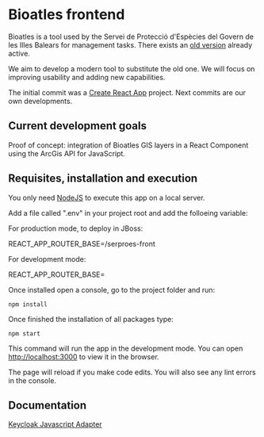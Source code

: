 # Bioatles frontend

Bioatles is a tool used by the Servei de Protecció d'Espècies del Govern de les Illes Balears for management tasks.
There exists an [old version](http://bioatles.caib.es/) already active.

We aim to develop a modern tool to substitute the old one. We will focus on improving usability and adding new capabilities.

The initial commit was a [Create React App](https://github.com/facebook/create-react-app) project.
Next commits are our own developments.

## Current development goals

Proof of concept: integration of Bioatles GIS layers in a React Component using the ArcGis API for JavaScript.

## Requisites, installation and execution

You only need [NodeJS](https://nodejs.dev/) to execute this app on a local server.

Add a file called ".env" in your project root and add the folloeing variable:

For production mode, to deploy in JBoss:

REACT_APP_ROUTER_BASE=/serproes-front

For development mode:

REACT_APP_ROUTER_BASE=



Once installed open a console, go to the project folder and run:

```
npm install
```

Once finished the installation of all packages type:

```
npm start
```

This command will run the app in the development mode.
You can open [http://localhost:3000](http://localhost:3000) to view it in the browser.

The page will reload if you make code edits.
You will also see any lint errors in the console.

## Documentation

[Keycloak Javascript Adapter](https://github.com/keycloak/keycloak-documentation/blob/master/securing_apps/topics/oidc/javascript-adapter.adoc     )

